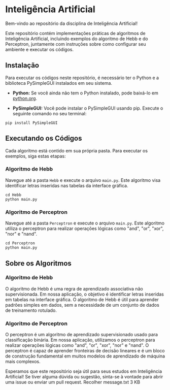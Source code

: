 # Inteligência Artificial

Bem-vindo ao repositório da disciplina de Inteligência Artificial!

Este repositório contém implementações práticas de algoritmos de Inteligência Artificial, incluindo exemplos do algoritmo de Hebb e do Perceptron, juntamente com instruções sobre como configurar seu ambiente e executar os códigos.

## Instalação

Para executar os códigos neste repositório, é necessário ter o Python e a biblioteca PySimpleGUI instalados em seu sistema.

- **Python:** Se você ainda não tem o Python instalado, pode baixá-lo em [python.org](https://www.python.org/downloads/).

- **PySimpleGUI:** Você pode instalar o PySimpleGUI usando pip. Execute o seguinte comando no seu terminal:

```
pip install PySimpleGUI
```

## Executando os Códigos

Cada algoritmo está contido em sua própria pasta. Para executar os exemplos, siga estas etapas:

### Algoritmo de Hebb

Navegue até a pasta `Hebb` e execute o arquivo `main.py`. Este algoritmo visa identificar letras inseridas nas tabelas da interface gráfica.

```
cd Hebb
python main.py
```

### Algoritmo de Perceptron

Navegue até a pasta `Perceptron` e execute o arquivo `main.py`. Este algoritmo utiliza o perceptron para realizar operações lógicas como "and", "or", "xor", "nor" e "nand".

```
cd Perceptron
python main.py
```

## Sobre os Algoritmos

### Algoritmo de Hebb

O algoritmo de Hebb é uma regra de aprendizado associativa não supervisionada. Em nossa aplicação, o objetivo é identificar letras inseridas em tabelas na interface gráfica. O algoritmo de Hebb é útil para aprender padrões simples em dados, sem a necessidade de um conjunto de dados de treinamento rotulado.

### Algoritmo de Perceptron

O perceptron é um algoritmo de aprendizado supervisionado usado para classificação binária. Em nossa aplicação, utilizamos o perceptron para realizar operações lógicas como "and", "or", "xor", "nor" e "nand". O perceptron é capaz de aprender fronteiras de decisão lineares e é um bloco de construção fundamental em muitos modelos de aprendizado de máquina mais complexos.

Esperamos que este repositório seja útil para seus estudos em Inteligência Artificial! Se tiver alguma dúvida ou sugestão, sinta-se à vontade para abrir uma issue ou enviar um pull request.
Recolher
message.txt
3 KB
